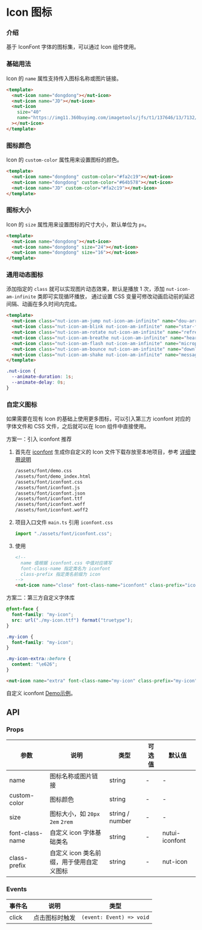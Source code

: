 # Icon 图标

### 介绍

基于 IconFont 字体的图标集，可以通过 Icon 组件使用。

### 基础用法

Icon 的 `name` 属性支持传入图标名称或图片链接。

```html
<template>
  <nut-icon name="dongdong"></nut-icon>
  <nut-icon name="JD"></nut-icon>
  <nut-icon
    size="40"
    name="https://img11.360buyimg.com/imagetools/jfs/t1/137646/13/7132/1648/5f4c748bE43da8ddd/a3f06d51dcae7b60.png"
  ></nut-icon>
</template>
```

### 图标颜色

Icon 的 `custom-color` 属性用来设置图标的颜色。

```html
<template>
  <nut-icon name="dongdong" custom-color="#fa2c19"></nut-icon>
  <nut-icon name="dongdong" custom-color="#64b578"></nut-icon>
  <nut-icon name="JD" custom-color="#fa2c19"></nut-icon>
</template>
```

### 图标大小

Icon 的 `size` 属性用来设置图标的尺寸大小，默认单位为 `px`。

```html
<template>
  <nut-icon name="dongdong"></nut-icon>
  <nut-icon name="dongdong" size="24"></nut-icon>
  <nut-icon name="dongdong" size="16"></nut-icon>
</template>
```

### 通用动态图标

添加指定的 `class` 就可以实现图片动态效果，默认是播放 1 次，添加 `nut-icon-am-infinite` 类即可实现循环播放，
通过设置 CSS 变量可修改动画启动前的延迟间隔、动画在多久时间内完成。

```html
<template>
  <nut-icon class="nut-icon-am-jump nut-icon-am-infinite" name="dou-arrow-up"></nut-icon>
  <nut-icon class="nut-icon-am-blink nut-icon-am-infinite" name="star-fill-n"></nut-icon>
  <nut-icon class="nut-icon-am-rotate nut-icon-am-infinite" name="refresh2"></nut-icon>
  <nut-icon class="nut-icon-am-breathe nut-icon-am-infinite" name="heart-fill"></nut-icon>
  <nut-icon class="nut-icon-am-flash nut-icon-am-infinite" name="microphone"></nut-icon>
  <nut-icon class="nut-icon-am-bounce nut-icon-am-infinite" name="download"></nut-icon>
  <nut-icon class="nut-icon-am-shake nut-icon-am-infinite" name="message"></nut-icon>
</template>
```

```css
.nut-icon {
  --animate-duration: 1s;
  --animate-delay: 0s;
}
```

### 自定义图标

如果需要在现有 Icon 的基础上使用更多图标，可以引入第三方 iconfont 对应的字体文件和 CSS 文件，之后就可以在 Icon 组件中直接使用。

方案一：引入 iconfont <Badge type="tip">推荐</Badge>

1. 首先在 [iconfont](https://www.iconfont.cn) 生成你自定义的 Icon 文件下载存放至本地项目，参考
   [详细使用说明](https://www.iconfont.cn/help/detail?spm=a313x.7781069.1998910419.d8d11a391&helptype=code)

    ```bash
    /assets/font/demo.css
    /assets/font/demo_index.html
    /assets/font/iconfont.css
    /assets/font/iconfont.js
    /assets/font/iconfont.json
    /assets/font/iconfont.ttf
    /assets/font/iconfont.woff
    /assets/font/iconfont.woff2
    ```

2. 项目入口文件 `main.ts` 引用 `iconfont.css`

    ```ts
    import "./assets/font/iconfont.css";
    ```

3. 使用

    ```html
    <!--
      name 值根据 iconfont.css 中值对应填写
      font-class-name 指定类名为 iconfont
      class-prefix 指定类名前缀为 icon
    -->
    <nut-icon name="close" font-class-name="iconfont" class-prefix="icon"></nut-icon>
    ```

方案二：第三方自定义字体库

```css
@font-face {
  font-family: "my-icon";
  src: url("./my-icon.ttf") format("truetype");
}

.my-icon {
  font-family: "my-icon";
}

.my-icon-extra::before {
  content: "\e626";
}
```

```html
<nut-icon name="extra" font-class-name="my-icon" class-prefix="my-icon"></nut-icon>
```

自定义 iconfont [Demo示例](https://github.com/jdf2e/nutui-demo/blob/master/vite/src/App.vue)。

## API

### Props

| 参数              | 说明                         | 类型              | 可选值 | 默认值            |
|-----------------|----------------------------|-----------------|-----|----------------|
| name            | 图标名称或图片链接                  | string          | -   | -              |
| custom-color    | 图标颜色                       | string          | -   | -              |
| size            | 图标大小，如 `20px` `2em` `2rem` | string / number | -   | -              |
| font-class-name | 自定义 icon 字体基础类名            | string          | -   | nutui-iconfont |
| class-prefix    | 自定义 icon 类名前缀，用于使用自定义图标    | string          | -   | nut-icon       |

### Events

| 事件名   | 说明      | 类型                       |
|-------|---------|--------------------------|
| click | 点击图标时触发 | `(event: Event) => void` |
